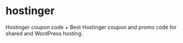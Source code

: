 # hostinger
Hostinger coupon code + Best Hostinger coupon and promo code for shared and WordPress hosting.

